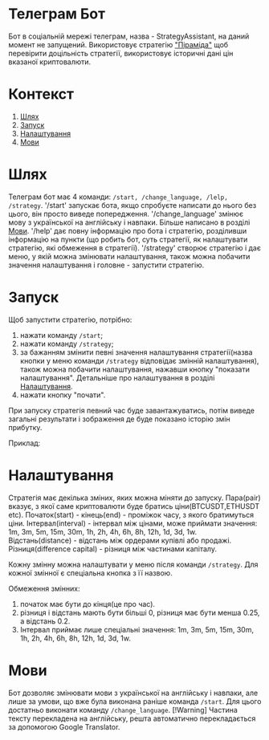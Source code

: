 # Телеграм Бот
Бот в соціальній мережі телеграм, назва - StrategyAssistant, на даний момент не запущений. Використовує стратегію ["Піраміда"](https://github.com/DemaReaktor/StrategyAssistant/tree/main/%D0%A2%D0%B5%D0%BE%D1%80%D1%96%D1%8F%20%D0%B5%D1%84%D0%B5%D0%BA%D1%82%D0%B8%D0%B2%D0%BD%D0%BE%D1%97%20%D1%82%D0%BE%D1%80%D0%B3%D1%96%D0%B2%D0%BB%D1%96) щоб перевірити доцільність стратегії, використовує історичні дані цін вказаної криптовалюти.

# Контекст
1. [Шлях](#Шлях)
1. [Запуск](#Запуск)
2. [Налаштування](#Налаштування)
3. [Мови](#Мови)

# Шлях
Телеграм бот має 4 команди: `/start, /change_language, /lelp, /strategy`. '/start' запускає бота, якщо спробуєте написати до нього без цього, він просто виведе попередження. '/change_language' змінює мову з української на англійську і навпаки. Більше написано в розділі [Мови](#Мови). '/help' дає повну інформацію про бота і стратегію, розділивши інформацію на пункти (що робить бот, суть стратегії, як налаштувати стратегію, які обмеження в стратегії). '/strategy' створює стратегію і дає меню, у якій можна змінювати налаштування, також можна побачити значення налаштування і головне - запустити стратегію.

# Запуск
Щоб запустити стратегію, потрібно:
1. нажати команду `/start`;
2. нажати команду `/strategy`;
3. за бажанням змінити певні значення налаштування стратегії(назва кнопки у меню команди `/strategy` відповідає змінній налаштування), також можна побачити налаштування, нажавши кнопку "показати налаштування". Детальніше про налаштування в розділі [Налаштування](#Налаштування).
4. нажати кнопку "почати".

При запуску стратегія певний час буде завантажуватись, потім виведе загальні результати і зображення де буде показано історію змін прибутку.

Приклад:
[](T6.png)
[](T7.png)

# Налаштування 
Стратегія має декілька зміних, яких можна міняти до запуску. Пара(pair) вказує, з якої саме криптовалюти буде братись ціни(BTCUSDT,ETHUSDT etc). Початок(start) - кінець(end) - проміжок часу, з якого братимуться ціни. Інтервал(interval) - інтервал між цінами, може приймати значення: 1m, 3m, 5m, 15m, 30m, 1h, 2h, 4h, 6h, 8h, 12h, 1d, 3d, 1w. Відстань(distance) - відстань між ордерами купівлі або продажі. Різниця(difference capital) - різниця між частинами капіталу.

Кожну змінну можна налаштувати у меню після команди `/strategy`. Для кожної змінної є спеціальна кнопка з її назвою.

Обмеження змінних:
1. початок має бути до кінця(це про час).
2. різниця і відстань мають бути більші 0, різниця має бути менша 0.25, а відстань 0.2.
3. Інтервал приймає лише спеціальні значення: 1m, 3m, 5m, 15m, 30m, 1h, 2h, 4h, 6h, 8h, 12h, 1d, 3d, 1w.

# Мови
Бот дозволяє змінювати мови з української на англійську і навпаки, але лише за умови, що вже була виконана раніше команда `/start`. Для цього достатньо виконати команду `/change_language`.
[!Warning] Частина тексту перекладена на англійську, решта автоматично перекладається за допомогою Google Translator.
